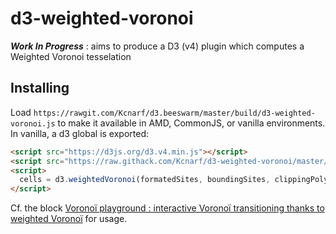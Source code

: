 # d3-weighted-voronoi
___Work In Progress___ : aims to produce a D3 (v4) plugin which computes a Weighted Voronoi tesselation

## Installing
Load ```https://rawgit.com/Kcnarf/d3.beeswarm/master/build/d3-weighted-voronoi.js``` to make it available in AMD, CommonJS, or vanilla environments. In vanilla, a d3 global is exported:
```html
<script src="https://d3js.org/d3.v4.min.js"></script>
<script src="https://raw.githack.com/Kcnarf/d3-weighted-voronoi/master/build/d3-weighted-voronoi.js"></script>
<script>
  cells = d3.weightedVoronoi(formatedSites, boundingSites, clippingPolygon);
</script>
```

Cf. the block [Voronoï playground : interactive Voronoï transitioning thanks to weighted Voronoï](http://bl.ock.org/Kcnarf/7d7f60ef86a77851c38c51904f4c8d39) for usage.

